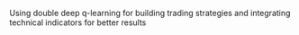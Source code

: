 Using double deep q-learning for building trading strategies and integrating technical indicators for better results
